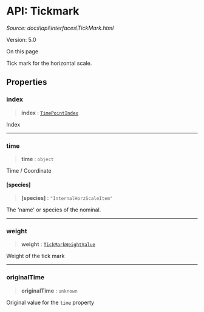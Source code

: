 # API: Tickmark

*Source: docs\api\interfaces\TickMark.html*

Version: 5.0

On this page

Tick mark for the horizontal scale.

## Properties[​](TickMark.html#properties "Direct link to Properties")

### index[​](TickMark.html#index "Direct link to index")

> **index** : [`TimePointIndex`](../type-aliases/TimePointIndex.md)

Index

* * *

### time[​](TickMark.html#time "Direct link to time")

> **time** : `object`

Time / Coordinate

#### [species][​](TickMark.html#species "Direct link to \[species\]")

> **[species]** : `"InternalHorzScaleItem"`

The 'name' or species of the nominal.

* * *

### weight[​](TickMark.html#weight "Direct link to weight")

> **weight** : [`TickMarkWeightValue`](../type-aliases/TickMarkWeightValue.md)

Weight of the tick mark

* * *

### originalTime[​](TickMark.html#originaltime "Direct link to originalTime")

> **originalTime** : `unknown`

Original value for the `time` property
